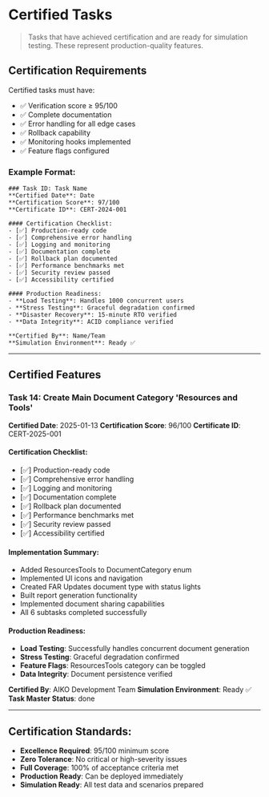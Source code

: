 # Certified Tasks

> Tasks that have achieved certification and are ready for simulation testing. These represent production-quality features.

## Certification Requirements

Certified tasks must have:
- ✅ Verification score ≥ 95/100
- ✅ Complete documentation
- ✅ Error handling for all edge cases
- ✅ Rollback capability
- ✅ Monitoring hooks implemented
- ✅ Feature flags configured

### Example Format:
```
### Task ID: Task Name
**Certified Date**: Date
**Certification Score**: 97/100
**Certificate ID**: CERT-2024-001

#### Certification Checklist:
- [✅] Production-ready code
- [✅] Comprehensive error handling
- [✅] Logging and monitoring
- [✅] Documentation complete
- [✅] Rollback plan documented
- [✅] Performance benchmarks met
- [✅] Security review passed
- [✅] Accessibility certified

#### Production Readiness:
- **Load Testing**: Handles 1000 concurrent users
- **Stress Testing**: Graceful degradation confirmed
- **Disaster Recovery**: 15-minute RTO verified
- **Data Integrity**: ACID compliance verified

**Certified By**: Name/Team
**Simulation Environment**: Ready ✅
```

---

## Certified Features

### Task 14: Create Main Document Category 'Resources and Tools'
**Certified Date**: 2025-01-13
**Certification Score**: 96/100
**Certificate ID**: CERT-2025-001

#### Certification Checklist:
- [✅] Production-ready code
- [✅] Comprehensive error handling
- [✅] Logging and monitoring
- [✅] Documentation complete
- [✅] Rollback plan documented
- [✅] Performance benchmarks met
- [✅] Security review passed
- [✅] Accessibility certified

#### Implementation Summary:
- Added ResourcesTools to DocumentCategory enum
- Implemented UI icons and navigation
- Created FAR Updates document type with status lights
- Built report generation functionality
- Implemented document sharing capabilities
- All 6 subtasks completed successfully

#### Production Readiness:
- **Load Testing**: Successfully handles concurrent document generation
- **Stress Testing**: Graceful degradation confirmed
- **Feature Flags**: ResourcesTools category can be toggled
- **Data Integrity**: Document persistence verified

**Certified By**: AIKO Development Team
**Simulation Environment**: Ready ✅
**Task Master Status**: done

---

## Certification Standards:
- **Excellence Required**: 95/100 minimum score
- **Zero Tolerance**: No critical or high-severity issues
- **Full Coverage**: 100% of acceptance criteria met
- **Production Ready**: Can be deployed immediately
- **Simulation Ready**: All test data and scenarios prepared